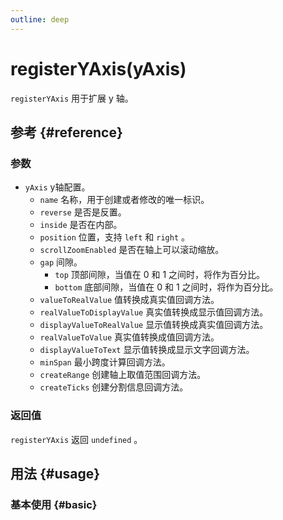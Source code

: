 ```yaml
---
outline: deep
---
```


# registerYAxis(yAxis)
`registerYAxis` 用于扩展 y 轴。

## 参考 {#reference}
<!--@include: @/@views/api/chart/registerYAxis/reference.md-->

### 参数
- `yAxis` y轴配置。
  - `name` 名称，用于创建或者修改的唯一标识。
  - `reverse` 是否是反置。
  - `inside` 是否在内部。
  - `position` 位置，支持 `left` 和 `right` 。
  - `scrollZoomEnabled` 是否在轴上可以滚动缩放。
  - `gap` 间隙。
    - `top` 顶部间隙，当值在 0 和 1 之间时，将作为百分比。
    - `bottom` 底部间隙，当值在 0 和 1 之间时，将作为百分比。
  - `valueToRealValue` 值转换成真实值回调方法。
  - `realValueToDisplayValue` 真实值转换成显示值回调方法。
  - `displayValueToRealValue` 显示值转换成真实值回调方法。
  - `realValueToValue` 真实值转换成值回调方法。
  - `displayValueToText` 显示值转换成显示文字回调方法。
  - `minSpan` 最小跨度计算回调方法。
  - `createRange` 创建轴上取值范围回调方法。
  - `createTicks` 创建分割信息回调方法。

### 返回值
`registerYAxis` 返回 `undefined` 。

## 用法 {#usage}
<script setup>
import RegisterYAxisBasic from '../../@views/api/samples/registerYAxis/index.vue'
</script>

### 基本使用 {#basic}
<RegisterYAxisBasic/>